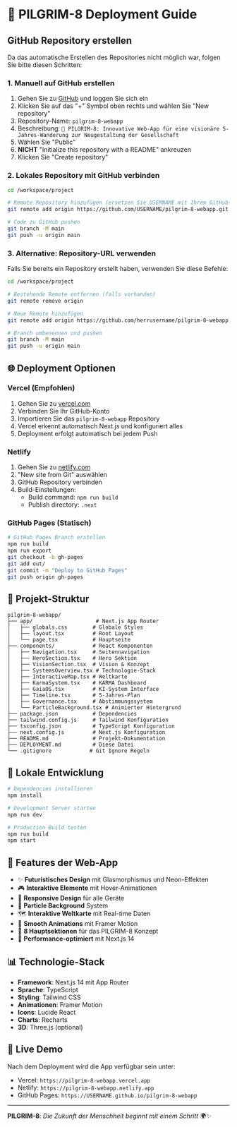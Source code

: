 # 🚀 PILGRIM-8 Deployment Guide

## GitHub Repository erstellen

Da das automatische Erstellen des Repositories nicht möglich war, folgen Sie bitte diesen Schritten:

### 1. Manuell auf GitHub erstellen

1. Gehen Sie zu [GitHub](https://github.com) und loggen Sie sich ein
2. Klicken Sie auf das "+" Symbol oben rechts und wählen Sie "New repository"
3. Repository-Name: `pilgrim-8-webapp`
4. Beschreibung: `🌟 PILGRIM-8: Innovative Web-App für eine visionäre 5-Jahres-Wanderung zur Neugestaltung der Gesellschaft`
5. Wählen Sie "Public" 
6. **NICHT** "Initialize this repository with a README" ankreuzen
7. Klicken Sie "Create repository"

### 2. Lokales Repository mit GitHub verbinden

```bash
cd /workspace/project

# Remote Repository hinzufügen (ersetzen Sie USERNAME mit Ihrem GitHub-Benutzernamen)
git remote add origin https://github.com/USERNAME/pilgrim-8-webapp.git

# Code zu GitHub pushen
git branch -M main
git push -u origin main
```

### 3. Alternative: Repository-URL verwenden

Falls Sie bereits ein Repository erstellt haben, verwenden Sie diese Befehle:

```bash
cd /workspace/project

# Bestehende Remote entfernen (falls vorhanden)
git remote remove origin

# Neue Remote hinzufügen
git remote add origin https://github.com/herrusername/pilgrim-8-webapp.git

# Branch umbenennen und pushen
git branch -M main
git push -u origin main
```

## 🌐 Deployment Optionen

### Vercel (Empfohlen)
1. Gehen Sie zu [vercel.com](https://vercel.com)
2. Verbinden Sie Ihr GitHub-Konto
3. Importieren Sie das `pilgrim-8-webapp` Repository
4. Vercel erkennt automatisch Next.js und konfiguriert alles
5. Deployment erfolgt automatisch bei jedem Push

### Netlify
1. Gehen Sie zu [netlify.com](https://netlify.com)
2. "New site from Git" auswählen
3. GitHub Repository verbinden
4. Build-Einstellungen:
   - Build command: `npm run build`
   - Publish directory: `.next`

### GitHub Pages (Statisch)
```bash
# GitHub Pages Branch erstellen
npm run build
npm run export
git checkout -b gh-pages
git add out/
git commit -m "Deploy to GitHub Pages"
git push origin gh-pages
```

## 📁 Projekt-Struktur

```
pilgrim-8-webapp/
├── app/                    # Next.js App Router
│   ├── globals.css        # Globale Styles
│   ├── layout.tsx         # Root Layout
│   └── page.tsx           # Hauptseite
├── components/            # React Komponenten
│   ├── Navigation.tsx     # Seitennavigation
│   ├── HeroSection.tsx    # Hero Sektion
│   ├── VisionSection.tsx  # Vision & Konzept
│   ├── SystemsOverview.tsx # Technologie-Stack
│   ├── InteractiveMap.tsx # Weltkarte
│   ├── KarmaSystem.tsx    # KARMA Dashboard
│   ├── GaiaOS.tsx         # KI-System Interface
│   ├── Timeline.tsx       # 5-Jahres-Plan
│   ├── Governance.tsx     # Abstimmungssystem
│   └── ParticleBackground.tsx # Animierter Hintergrund
├── package.json           # Dependencies
├── tailwind.config.js     # Tailwind Konfiguration
├── tsconfig.json          # TypeScript Konfiguration
├── next.config.js         # Next.js Konfiguration
├── README.md              # Projekt-Dokumentation
├── DEPLOYMENT.md          # Diese Datei
└── .gitignore            # Git Ignore Regeln
```

## 🔧 Lokale Entwicklung

```bash
# Dependencies installieren
npm install

# Development Server starten
npm run dev

# Production Build testen
npm run build
npm start
```

## 🌟 Features der Web-App

- ✨ **Futuristisches Design** mit Glasmorphismus und Neon-Effekten
- 🎮 **Interaktive Elemente** mit Hover-Animationen
- 📱 **Responsive Design** für alle Geräte
- 🎨 **Particle Background** System
- 🗺️ **Interaktive Weltkarte** mit Real-time Daten
- 💫 **Smooth Animations** mit Framer Motion
- 🎯 **8 Hauptsektionen** für das PILGRIM-8 Konzept
- 🚀 **Performance-optimiert** mit Next.js 14

## 📊 Technologie-Stack

- **Framework**: Next.js 14 mit App Router
- **Sprache**: TypeScript
- **Styling**: Tailwind CSS
- **Animationen**: Framer Motion
- **Icons**: Lucide React
- **Charts**: Recharts
- **3D**: Three.js (optional)

## 🎯 Live Demo

Nach dem Deployment wird die App verfügbar sein unter:
- Vercel: `https://pilgrim-8-webapp.vercel.app`
- Netlify: `https://pilgrim-8-webapp.netlify.app`
- GitHub Pages: `https://USERNAME.github.io/pilgrim-8-webapp`

---

**PILGRIM-8**: *Die Zukunft der Menschheit beginnt mit einem Schritt* 🌍✨
